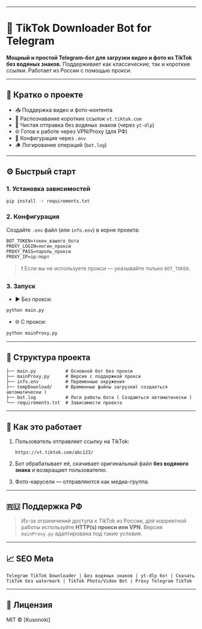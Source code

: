 
---

# 🎯 TikTok Downloader Bot for Telegram

**Мощный и простой Telegram-бот для загрузки видео и фото из TikTok без водяных знаков.** Поддерживает как классические, так и короткие ссылки. Работает из России с помощью прокси.

---

## 📌 Кратко о проекте

- 📥 Поддержка видео и фото-контента
- 🔗 Распознавание коротких ссылок `vt.tiktok.com`
- 🧼 Чистая отправка без водяных знаков (через `yt-dlp`)
- 🌐 Готов к работе через VPN/Proxy (для РФ)
- 🔐 Конфигурация через `.env`
- 🪵 Логирование операций (`bot.log`)

---

## ⚙️ Быстрый старт

### 1. Установка зависимостей

```bash
pip install -r requirements.txt
```

### 2. Конфигурация

Создайте `.env` файл (или `info.env`) в корне проекта:

```
BOT_TOKEN=токен_вашего_бота
PROXY_LOGIN=логин_прокси
PROXY_PASS=пароль_прокси
PROXY_IP=ip:порт
```

> ❗️ Если вы не используете прокси — указывайте только `BOT_TOKEN`.

### 3. Запуск

- ▶️ Без прокси:

```bash
python main.py
```

- 🌐 С прокси:

```bash
python mainProxy.py
```

---

## 📁 Структура проекта

```
├── main.py           # Основной бот без прокси
├── mainProxy.py      # Версия с поддержкой прокси
├── info.env          # Переменные окружения
├── tempDownload/     # Временные файлы загрузки( создаеться автоматически ) 
├── bot.log           # Логи работы бота ( Создаються автоматически )
└── requirements.txt  # Зависимости проекта
```

---

## 📸 Как это работает

1. Пользователь отправляет ссылку на TikTok:
   ```
   https://vt.tiktok.com/abc123/
   ```

2. Бот обрабатывает её, скачивает оригинальный файл **без водяного знака** и возвращает пользователю.

3. Фото-карусели — отправляются как медиа-группа.

---

## 🇷🇺 Поддержка РФ

> Из-за ограничений доступа к TikTok из России, для корректной работы используйте **HTTP(s) прокси или VPN**. Версия `mainProxy.py` адаптирована под такие условия.

---

## 📈 SEO Meta

```
Telegram TikTok Downloader | Без водяных знаков | yt-dlp бот | Скачать TikTok без watermark | TikTok Photo/Video Bot | Proxy Telegram TikTok
```

---

## 🧾 Лицензия

MIT © [Kusonoki]
